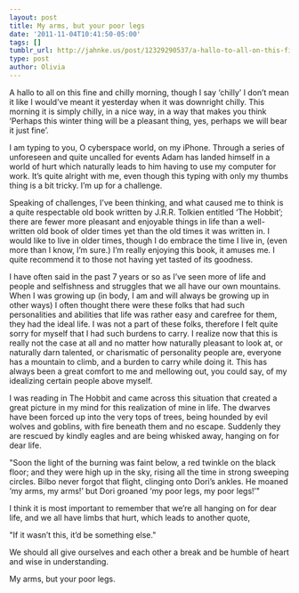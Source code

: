 ```yaml
---
layout: post
title: My arms, but your poor legs
date: '2011-11-04T10:41:50-05:00'
tags: []
tumblr_url: http://jahnke.us/post/12329290537/a-hallo-to-all-on-this-fine-and-chilly-morning
type: post
author: Olivia
---
```


A hallo to all on this fine and chilly morning, though I say ‘chilly’ I don’t mean it like I would’ve meant it yesterday when it was downright chilly. This morning it is simply chilly, in a nice way, in a way that makes you think ‘Perhaps this winter thing will be a pleasant thing, yes, perhaps we will bear it just fine’. 

I am typing to you, O cyberspace world, on my iPhone. Through a series of unforeseen and quite uncalled for events Adam has landed himself in a world of hurt which naturally leads to him having to use my computer for work. It’s quite alright with me, even though this typing with only my thumbs thing is a bit tricky. I’m up for a challenge. 

Speaking of challenges, I’ve been thinking, and what caused me to think is a quite respectable old book written by J.R.R. Tolkien entitled ‘The Hobbit’; there are fewer more pleasant and enjoyable things in life than a well-written old book of older times yet than the old times it was written in. I would like to live in older times, though I do embrace the time I live in, (even more than I know, I’m sure.) I’m really enjoying this book, it amuses me. I quite recommend it to those not having yet tasted of its goodness. 

I have often said in the past 7 years or so as I’ve seen more of life and people and selfishness and struggles that we all have our own mountains. When I was growing up (in body, I am and will always be growing up in other ways) I often thought there were these folks that had such personalities and abilities that life was rather easy and carefree for them, they had the ideal life. I was not a part of these folks, therefore I felt quite sorry for myself that I had such burdens to carry. I realize now that this is really not the case at all and no matter how naturally pleasant to look at, or naturally darn talented, or charismatic of personality people are, everyone has a mountain to climb, and a burden to carry while doing it. This has always been a great comfort to me and mellowing out, you could say, of my idealizing certain people above myself. 

I was reading in The Hobbit and came across this situation that created a great picture in my mind for this realization of mine in life. The dwarves have been forced up into the very tops of trees, being hounded by evil wolves and goblins, with fire beneath them and no escape. Suddenly they are rescued by kindly eagles and are being whisked away, hanging on for dear life. 

"Soon the light of the burning was faint below, a red twinkle on the black floor; and they were high up in the sky, rising all the time in strong sweeping circles. Bilbo never forgot that flight, clinging onto Dori’s ankles. He moaned ‘my arms, my arms!’ but Dori groaned ‘my poor legs, my poor legs!’"

I think it is most important to remember that we’re all hanging on for dear life, and we all have limbs that hurt, which leads to another quote, 

"If it wasn’t this, it’d be something else."

We should all give ourselves and each other a break and be humble of heart and wise in understanding. 

My arms, but your poor legs.

